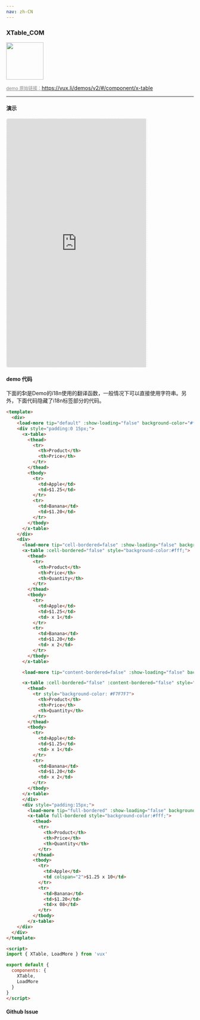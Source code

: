 ```yaml
---
nav: zh-CN
---
```



### XTable_COM

<img width="100" src="http://qr.topscan.com/api.php?text=https%3A%2F%2Fvux.li%2Fdemos%2Fv2%2F%23%2Fcomponent%2Fx-table"/>

<a href="https://vux.li/demos/v2/#/component/x-table" target="_blank" style="font-size:12px;color:#888;">demo 原始链接：https://vux.li/demos/v2/#/component/x-table</a>



---

#### 演示

 <div style="width:377px;height:667px;display:inline-block;border:1px dashed #ececec;border-radius:5px;overflow:hidden;">
   <iframe src="https://vux.li/demos/v2/#/component/x-table" width="375" height="667" border="0" frameborder="0"></iframe>
 </div>

#### demo 代码

<p class="tip">下面的$t是Demo的i18n使用的翻译函数，一般情况下可以直接使用字符串。另外，下面代码隐藏了i18n标签部分的代码。</p>

``` html
<template>
  <div>
    <load-more tip="default" :show-loading="false" background-color="#fbf9fe"></load-more>
    <div style="padding:0 15px;">
      <x-table>
        <thead>
          <tr>
            <th>Product</th>
            <th>Price</th>
          </tr>
        </thead>
        <tbody>
          <tr>
            <td>Apple</td>
            <td>$1.25</td>
          </tr>
          <tr>
            <td>Banana</td>
            <td>$1.20</td>
          </tr>
        </tbody>
      </x-table>
    </div>
    <div>
      <load-more tip="cell-bordered=false" :show-loading="false" background-color="#fbf9fe"></load-more>
      <x-table :cell-bordered="false" style="background-color:#fff;">
        <thead>
          <tr>
            <th>Product</th>
            <th>Price</th>
            <th>Quantity</th>
          </tr>
        </thead>
        <tbody>
          <tr>
            <td>Apple</td>
            <td>$1.25</td>
            <td> x 1</td>
          </tr>
          <tr>
            <td>Banana</td>
            <td>$1.20</td>
            <td> x 2</td>
          </tr>
        </tbody>
      </x-table>

      <load-more tip="content-bordered=false" :show-loading="false" background-color="#fbf9fe"></load-more>

      <x-table :cell-bordered="false" :content-bordered="false" style="background-color:#fff;">
        <thead>
          <tr style="background-color: #F7F7F7">
            <th>Product</th>
            <th>Price</th>
            <th>Quantity</th>
          </tr>
        </thead>
        <tbody>
          <tr>
            <td>Apple</td>
            <td>$1.25</td>
            <td> x 1</td>
          </tr>
          <tr>
            <td>Banana</td>
            <td>$1.20</td>
            <td> x 2</td>
          </tr>
        </tbody>
      </x-table>
      </div>
      <div style="padding:15px;">
        <load-more tip="full-bordered" :show-loading="false" background-color="#fbf9fe"></load-more>
        <x-table full-bordered style="background-color:#fff;">
          <thead>
            <tr>
              <th>Product</th>
              <th>Price</th>
              <th>Quantity</th>
            </tr>
          </thead>
          <tbody>
            <tr>
              <td>Apple</td>
              <td colspan="2">$1.25 x 10</td>
            </tr>
            <tr>
              <td>Banana</td>
              <td>$1.20</td>
              <td>x 08</td>
            </tr>
          </tbody>
        </x-table>
    </div>
  </div>
</template>

<script>
import { XTable, LoadMore } from 'vux'

export default {
  components: {
    XTable,
    LoadMore
  }
}
</script>
```


#### Github Issue